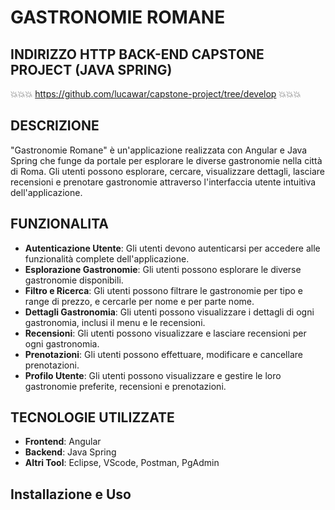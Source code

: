 # GASTRONOMIE ROMANE #

## INDIRIZZO HTTP BACK-END CAPSTONE PROJECT (JAVA SPRING)

💥💥💥 https://github.com/lucawar/capstone-project/tree/develop 💥💥💥

## DESCRIZIONE

"Gastronomie Romane" è un'applicazione realizzata con Angular e Java Spring che funge da portale per esplorare le diverse gastronomie nella città di Roma. Gli utenti possono esplorare, cercare, visualizzare dettagli, lasciare recensioni e prenotare gastronomie attraverso l'interfaccia utente intuitiva dell'applicazione.

## FUNZIONALITA

- **Autenticazione Utente**: Gli utenti devono autenticarsi per accedere alle funzionalità complete dell'applicazione.
- **Esplorazione Gastronomie**: Gli utenti possono esplorare le diverse gastronomie disponibili.
- **Filtro e Ricerca**: Gli utenti possono filtrare le gastronomie per tipo e range di prezzo, e cercarle per nome e per parte nome.
- **Dettagli Gastronomia**: Gli utenti possono visualizzare i dettagli di ogni gastronomia, inclusi il menu e le recensioni.
- **Recensioni**: Gli utenti possono visualizzare e lasciare recensioni per ogni gastronomia.
- **Prenotazioni**: Gli utenti possono effettuare, modificare e cancellare prenotazioni.
- **Profilo Utente**: Gli utenti possono visualizzare e gestire le loro gastronomie preferite, recensioni e prenotazioni.

## TECNOLOGIE UTILIZZATE

- **Frontend**: Angular
- **Backend**: Java Spring
- **Altri Tool**: Eclipse, VScode, Postman, PgAdmin

## Installazione e Uso


 
